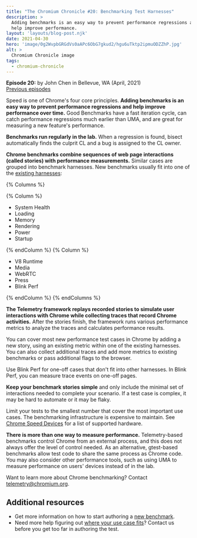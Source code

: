 ```yaml
---
title: "The Chromium Chronicle #20: Benchmarking Test Harnesses"
description: >
  Adding benchmarks is an easy way to prevent performance regressions and
  help improve performance.
layout: 'layouts/blog-post.njk'
date: 2021-04-30
hero: 'image/0g2WvpbGRGdVs0aAPc6ObG7gkud2/hgu6uTktp2ipmuODZZhP.jpg'
alt: >
  Chromium Chronicle image
tags:
  - chromium-chronicle
---
```


**Episode 20:** by John Chen in Bellevue, WA (April, 2021)<br>
[Previous episodes](/tags/chromium-chronicle/)

Speed is one of Chrome's four core principles. **Adding benchmarks is an
easy way to prevent performance regressions and help improve performance
over time.** Good Benchmarks have a fast iteration cycle, can catch
performance regressions much earlier than UMA, and are great for measuring
a new feature's performance.

**Benchmarks run regularly in the lab.** When a regression is found, bisect
automatically finds the culprit CL and a bug is assigned to the CL owner.

**Chrome benchmarks combine sequences of web page interactions (called
stories) with performance measurements.** Similar cases are grouped into
benchmark harnesses. New benchmarks usually fit into one of the
[existing harnesses](http://bit.ly/chrome-benchmark-harnesses):

{% Columns %}

{% Column %}

* System Health
* Loading
* Memory
* Rendering
* Power
* Startup

{% endColumn %}
{% Column %}

* V8 Runtime
* Media
* WebRTC
* Press
* Blink Perf

{% endColumn %}
{% endColumns %}

**The Telemetry framework replays recorded stories to simulate user
interactions with Chrome while collecting traces that record Chrome
activities.** After the stories finish, the framework runs various performance
metrics to analyze the traces and calculates performance results.

You can cover most new performance test cases in Chrome by adding a new story,
using an existing metric within one of the existing harnesses. You can also
collect additional traces and add more metrics to existing benchmarks or pass
additional flags to the browser.

Use Blink Perf for one-off cases that don't fit into other harnesses. In
Blink Perf, you can measure trace events on one-off pages.

**Keep your benchmark stories simple** and only include the minimal set of
interactions needed to complete your scenario. If a test case is complex, it
may be hard to automate or it may be flaky.

Limit your tests to the smallest number that cover the most important use
cases. The benchmarking infrastructure is expensive to maintain. See
[Chrome Speed Devices][chrome-speed-devices] for a list of supported hardware.

**There is more than one way to measure performance.** Telemetry-based
benchmarks control Chrome from an external process, and this does not always
offer the level of control needed. As an alternative, gtest-based benchmarks
allow test code to share the same process as Chrome code. You may also
consider other performance tools, such as using UMA to measure performance
on users' devices instead of in the lab.

Want to learn more about Chrome benchmarking? Contact telemetry@chromium.org.

## Additional resources

* Get more information on how to start authoring a [new benchmark][new-bmp].
* Need more help figuring out [where your use case fits][cr-bm]? Contact us
  before you get too far in authoring the test.

[chrome-speed-devices]: https://chromium.googlesource.com/chromium/src/+/HEAD/docs/speed/perf_lab_platforms.md
[new-bmp]: https://docs.google.com/document/d/1ni2MIeVnlH4bTj4yvEDMVNxgL73PqK_O9_NUm3NW3BA
[cr-bm]: https://groups.google.com/a/chromium.org/g/telemetry
